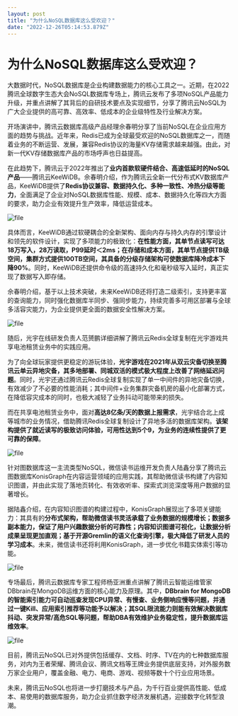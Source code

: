 ```yaml
---
layout: post
title: "为什么NoSQL数据库这么受欢迎？"
date: "2022-12-26T05:14:53.879Z"
---
```

为什么NoSQL数据库这么受欢迎？
=================

大数据时代，NoSQL数据库是企业构建数据能力的核心工具之一。近期，在2022腾讯全球数字生态大会NoSQL数据库专场上，腾讯云发布了多项NoSQL产品能力升级，并重点讲解了其背后的自研技术要点及实现细节，分享了腾讯云NoSQL为广大企业提供的高可靠、高效率、低成本的企业级特性及行业解决方案。

开场演讲中，腾讯云数据库高级产品经理佘春明分享了当前NoSQL在企业应用方面的趋势与挑战。近年来，Redis已成为全球最受欢迎的NoSQL数据库之一，而随着业务的不断运营、发展，兼容Redis协议的海量KV存储需求越来越强。由此，对新一代KV存储数据库产品的市场呼声也日益提高。

在此趋势下，腾讯云于2022年推出了**业内首款软硬件结合、高速低延时的NoSQL产品**——腾讯云KeeWiDB。佘春明介绍，作为腾讯云全新一代分布式KV数据库产品，KeeWiDB提供了**Redis协议兼容、数据持久化、多种一致性、冷热分级等能力**，全面满足了企业对NoSQL数据库性能、规模、成本、数据持久化等四大方面的要求，助力企业有效提升生产效率，降低运营成本。

![file](https://img2023.cnblogs.com/other/1805314/202212/1805314-20221226112657658-1572045862.png)

具体而言，KeeWiDB通过软硬耦合的全新架构、面向内存与持久内存的引擎设计和领先的软件设计，实现了多项能力的极致化：**在性能方面，其单节点读写可达18万写入，28万读取，P99延时＜2ms；在存储和成本方面，其单节点提供TB级空间，集群方式提供100TB空间，其具备的分级存储架构可使数据库降冷成本下降90%**。同时，KeeWiDB还提供命令级的高速持久化和毫秒级写入延时，真正实现了数据写入即存储。

佘春明介绍，基于以上技术突破，未来KeeWiDB还将打造二级索引，支持更丰富的查询能力，同时强化数据库半同步、强同步能力，持续完善多可用区部署与全球多活容灾能力，为企业提供更全面的数据安全性解决方案。

![file](https://img2023.cnblogs.com/other/1805314/202212/1805314-20221226112658426-1227539945.png)

随后，光宇在线研发负责人范赟鹏详细讲解了腾讯云Redis全球复制在光宇游戏共享电池租赁业务中的实践应用。

为了向全球玩家提供更稳定的游玩体验，**光宇游戏在2021年从双云灾备切换至腾讯云单云异地灾备，其多地部署、同城双活的模式极大程度上改善了网络延迟问题**。同时，光宇还通过腾讯云Redis全球复制实现了单一中间件的异地灾备切换，有效减少了不必要的性能消耗；其中间件+业务集群灾备机房的最小化部署方式，在降低容灾成本的同时，也极大减轻了业务抖动可能带来的损失。

而在共享电池租赁业务中，面对**高达8亿条/天的数据上报需求**，光宇结合北上成等城市的业务情况，借助腾讯Redis全球复制设计了异地多活的数据库架构。**该架构提供了就近读写的极致访问体验，可用性达到5个9，为业务的连续性提供了更可靠的保障**。

![file](https://img2023.cnblogs.com/other/1805314/202212/1805314-20221226112700763-1096318732.png)

针对图数据库这一主流类型NoSQL，微信读书运维开发负责人陆鑫分享了腾讯云图数据库KonisGraph在内容运营领域的应用实践，其帮助微信读书构建了内容知识图谱，并由此实现了落地页转化、有效收听率、探索式浏览深度等用户数据的显著增长。

据陆鑫介绍，在内容知识图谱的构建过程中，KonisGraph展现出了多项关键能力：其具有的**分布式架构，帮助微信读书灵活承载了业务数据的规模增长；数据多副本能力，保证了用户兴趣数据分析的可靠性；内容知识图谱可视化，让数据分析成果呈现更加直观；基于开源Gremlin的语义化查询引擎，极大降低了研发人员的学习成本**。未来，微信读书还将利用KonisGraph，进一步优化书籍实体索引等功能。

![file](https://img2023.cnblogs.com/other/1805314/202212/1805314-20221226112701525-819831059.png)

专场最后，腾讯云数据库专家工程师杨亚洲重点讲解了腾讯云智能运维管家DBbrain在MongoDB运维方面的核心能力及原理。其中，**DBbrain for MongoDB 的智能索引能力可自动巡查发现CPU异常、有慢查、业务侧响应慢等问题，并通过一键Kill、应用索引推荐等功能予以解决；其SQL限流能力则能有效解决数据库抖动、突发异常/高危SQL等问题，帮助DBA有效维护业务稳定性，提升数据库运维效率**。

![file](https://img2023.cnblogs.com/other/1805314/202212/1805314-20221226112702444-430755320.png)

目前，腾讯云NoSQL已对外提供包括缓存、文档、时序、TV在内的七种数据库服务，对内为王者荣耀、腾讯会议、腾讯文档等王牌业务提供底层支持，对外服务数万家企业用户，覆盖金融、电力、电商、游戏、视频等数十个行业应用场景。

未来，腾讯云NoSQL也将进一步打磨技术与产品，为千行百业提供高性能、低成本、易使用的数据库服务，助力企业抓住数字经济发展机遇，迎接数字化转型浪潮。